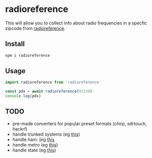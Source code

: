 # radioreference

This will allow you to collect info about radio frequencies in a specfic zipcode from [radioreference](https://www.radioreference.com/).

## Install

```sh
npm i radioreference
```

## Usage

```js
import radioreference from 'radioreference'

const pdx = await radioreference(97239)
console.log(pdx)
```

## TODO

- pre-made converters for popular preset formats (chirp, sdrtouch, hackrf)
- handle trunked systems (eg [this](https://www.radioreference.com/apps/db/?sid=6830))
- handle ham: (eg [this](https://www.radioreference.com/db/ham/search/?zip=97239)
- handle metro (eg [this](https://www.radioreference.com/db/browse/mid/44))
- handle state (eg [this](https://www.radioreference.com/db/browse/stid/41))
